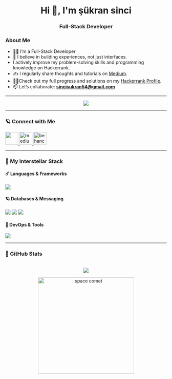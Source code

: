 
<h1 align="center">Hi 👋, I'm şükran sinci </h1>

<h3 align="center">Full-Stack Developer  </h3>


### About Me

- 👩‍💻 I’m a Full-Stack Developer
- 🎨 I believe in building experiences, not just interfaces.
- I actively improve my problem-solving skills and programming knowledge on Hackerrank.
- ✍️ I regularly share thoughts and tutorials on [Medium](https://medium.com/@sincisukran).
-  👩‍💻Check out my full progress and solutions on my [Hackerrank Profile](https://www.hackerrank.com/profile/sincisukran54).
- 📫 Let’s collaborate: **sincisukran54@gmail.com**

---

<p align="center">
  <img src="https://github-profile-trophy.vercel.app/?username=devsukransinci&theme=gruvbox&row=2&column=4&margin-w=15&margin-h=15" />
</p>

  
---



### 🪐 Connect with Me  

<p align="left">
  <a href="https://linkedin.com/in/şükransinci" target="_blank">
    <img src="https://skillicons.dev/icons?i=linkedin" height="40"/>
  </a>

  <a href="https://medium.com/@sincisukran" target="_blank">
    <img src="https://raw.githubusercontent.com/rahuldkjain/github-profile-readme-generator/master/src/images/icons/Social/medium.svg" height="40" alt="medium"/>
  </a>

 <a href="https://www.behance.net/skransinci" target="_blank">
    <img src="https://cdn-icons-png.flaticon.com/512/145/145799.png" height="40" alt="behance"/>
  </a>
</p>

---

### 🚀 My Interstellar Stack

#### ☄️ Languages & Frameworks  
<p>
  <img src="https://skillicons.dev/icons?i=java,ts,nodejs,react,spring,angular" />
</p>

#### 🪐 Databases & Messaging  
<p>
  <img src="https://skillicons.dev/icons?i=mongodb,mysql,postgres" />
  <img src="https://img.shields.io/badge/Kafka-black?logo=apachekafka&style=flat"/>
  <img src="https://img.shields.io/badge/RabbitMQ-FF6600?logo=rabbitmq&style=flat"/>
</p>

#### 🌠 DevOps & Tools  
<p>
  <img src="https://skillicons.dev/icons?i=docker,kubernetes,git,github,postman,vercel" />
</p>

---

### 👾 GitHub Stats

<p align="center">
  <br/>
  <img src="https://github-readme-streak-stats.herokuapp.com/?user=devsukransinci&theme=tokyonight&hide_border=true"/>
</p>



<p align="center">
  <img src="https://media.giphy.com/media/BHNfhgU63qrks/giphy.gif" alt="space comet" width="300px"/>
</p>


